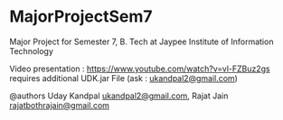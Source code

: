 MajorProjectSem7
================

Major Project for Semester 7, B. Tech at Jaypee Institute of Information Technology

Video presentation : https://www.youtube.com/watch?v=vl-FZBuz2gs
requires additional UDK.jar File (ask : ukandpal2@gmail.com)

@authors Uday Kandpal <ukandpal2@gmail.com>, Rajat Jain <rajatbothrajain@gmail.com>
